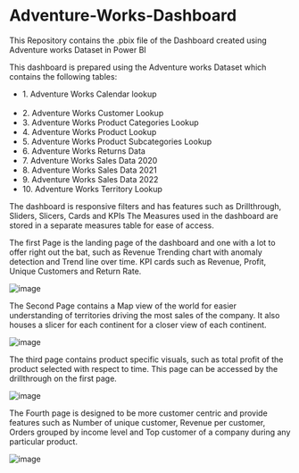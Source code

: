 # Adventure-Works-Dashboard
This Repository contains the .pbix file of the Dashboard created using Adventure works Dataset in Power BI

This dashboard is prepared using the Adventure works Dataset which contains the following tables:
    <ul>
    <li> 1. Adventure Works Calendar lookup </li>  
    <li> 2. Adventure Works Customer Lookup </li>
    <li> 3. Adventure Works Product Categories Lookup </li>
    <li> 4. Adventure Works Product Lookup </li>
    <li> 5. Adventure Works Product Subcategories Lookup </li>
    <li> 6. Adventure Works Returns Data </li>
    <li> 7. Adventure Works Sales Data 2020 </li>
    <li> 8. Adventure Works Sales Data 2021 </li>
    <li> 9. Adventure Works Sales Data 2022 </li>
    <li> 10. Adventure Works Territory Lookup </li>
    </ul>

The dashboard is responsive filters and has features such as Drillthrough, Sliders, Slicers, Cards and KPIs
The Measures used in the dashboard are stored in a separate measures table for ease of access.

The first Page is the landing page of the dashboard and one with a lot to offer right out the bat, such as Revenue Trending chart with anomaly detection and Trend line over time. KPI cards such as Revenue, Profit, Unique Customers and Return Rate.

![image](https://github.com/Siegewardcatarina/Adventure-Works-Dashboard/assets/91260329/d9d24901-cf6e-41c4-aded-90ba6a9c2239)

The Second Page contains a Map view of the world for easier understanding of territories driving the most sales of the company. It also houses a slicer for each continent for a closer view of each continent.

![image](https://github.com/Siegewardcatarina/Adventure-Works-Dashboard/assets/91260329/a7760ee4-41d5-4ff3-862e-1702b9e33dd6)

The third page contains product specific visuals, such as total profit of the product selected with respect to time. This page can be accessed by the drillthrough on the first page.

![image](https://github.com/Siegewardcatarina/Adventure-Works-Dashboard/assets/91260329/046efd7a-ad98-4840-9eb9-a75f077eaab4)

The Fourth page is designed to be more customer centric and provide features such as Number of unique customer, Revenue per customer, Orders grouped by income level and Top customer of a company during any particular product.

![image](https://github.com/Siegewardcatarina/Adventure-Works-Dashboard/assets/91260329/f57128d8-1fb9-4575-9e09-70448b545565)
